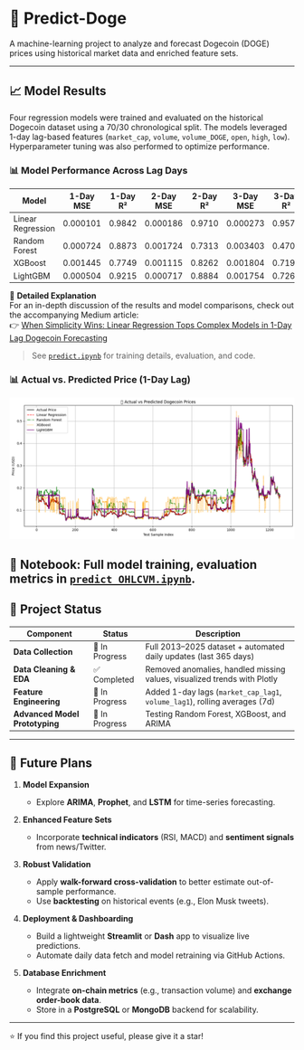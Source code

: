 # 🐶 Predict-Doge

A machine-learning project to analyze and forecast Dogecoin (DOGE) prices using historical market data and enriched feature sets.

---

## 📈 Model Results

Four regression models were trained and evaluated on the historical Dogecoin dataset using a 70/30 chronological split. The models leveraged 1-day lag-based features (`market_cap`, `volume`, `volume_DOGE`, `open`, `high`, `low`). Hyperparameter tuning was also performed to optimize performance.

<!-- ### 🔍 Evaluation & Latest Prediction (as of 2025-06-28) -->

<!-- | Model              | MSE         | R² Score | Predicted Price (USD) |
|-------------------|-------------|----------|------------------------|
| Linear Regression | 0.000101    | 0.9842   | $0.157493              |
| Random Forest     | 0.000813    | 0.8733   | $0.163134              |
| XGBoost           | 0.001726    | 0.7311   | $0.169618             |
| LightGBM          | 0.000670    | 0.8956   | $0.161885              | -->

### 📊 Model Performance Across Lag Days

| Model              | 1-Day MSE | 1-Day R² | 2-Day MSE | 2-Day R² | 3-Day MSE | 3-Day R² | 4-Day MSE | 4-Day R² |
|-------------------|-----------|----------|-----------|----------|-----------|----------|-----------|----------|
| Linear Regression | 0.000101  | 0.9842   | 0.000186  | 0.9710   | 0.000273  | 0.9574   | 0.000372  | 0.9421   |
| Random Forest     | 0.000724  | 0.8873   | 0.001724  | 0.7313   | 0.003403  | 0.4703   | 0.005207  | 0.1894   |
| XGBoost           | 0.001445  | 0.7749   | 0.001115  | 0.8262   | 0.001804  | 0.7192   | 0.003077  | 0.5210   |
| LightGBM          | 0.000504  | 0.9215   | 0.000717  | 0.8884   | 0.001754  | 0.7269   | 0.003881  | 0.3959   |


📖 **Detailed Explanation**  
For an in-depth discussion of the results and model comparisons, check out the accompanying Medium article:  
👉 [When Simplicity Wins: Linear Regression Tops Complex Models in 1-Day Lag Dogecoin Forecasting](https://medium.com/@mirazzaman/when-simplicity-wins-linear-regression-tops-complex-models-in-1-day-lag-dogecoin-forecasting-4f7d1965e3a4)


> See [`predict.ipynb`](./predict.ipynb) for training details, evaluation, and code.

### 📊 Actual vs. Predicted Price (1-Day Lag)

<img src="./result_img/pred.png" alt="Prediction Comparison" width="800"/>

📘 **Notebook**: Full model training, evaluation metrics in [`predict_OHLCVM.ipynb`](./predict_OHLCVM.ipynb).
---

## 🚀 Project Status


| Component                            | Status            | Description                                                                |
|-------------------------------------|-------------------|----------------------------------------------------------------------------|
| **Data Collection**                  | 🔄 In Progress       | Full 2013–2025 dataset + automated daily updates (last 365 days)           |
| **Data Cleaning & EDA**              | ✅ Completed       | Removed anomalies, handled missing values, visualized trends with Plotly    |
| **Feature Engineering**              | 🔄 In Progress     | Added 1-day lags (`market_cap_lag1`, `volume_lag1`), rolling averages (7d)  |
| **Advanced Model Prototyping**       | 🔄 In Progress     | Testing Random Forest, XGBoost, and ARIMA                                  |

---

## 🔮 Future Plans

1. **Model Expansion**   
   - Explore **ARIMA**, **Prophet**, and **LSTM** for time-series forecasting.

2. **Enhanced Feature Sets**  
   - Incorporate **technical indicators** (RSI, MACD) and **sentiment signals** from news/Twitter.

3. **Robust Validation**  
   - Apply **walk-forward cross-validation** to better estimate out-of-sample performance.  
   - Use **backtesting** on historical events (e.g., Elon Musk tweets).

4. **Deployment & Dashboarding**  
   - Build a lightweight **Streamlit** or **Dash** app to visualize live predictions.  
   - Automate daily data fetch and model retraining via GitHub Actions.

5. **Database Enrichment**  
   - Integrate **on-chain metrics** (e.g., transaction volume) and **exchange order-book data**.  
   - Store in a **PostgreSQL** or **MongoDB** backend for scalability.

---

⭐ If you find this project useful, please give it a star!  